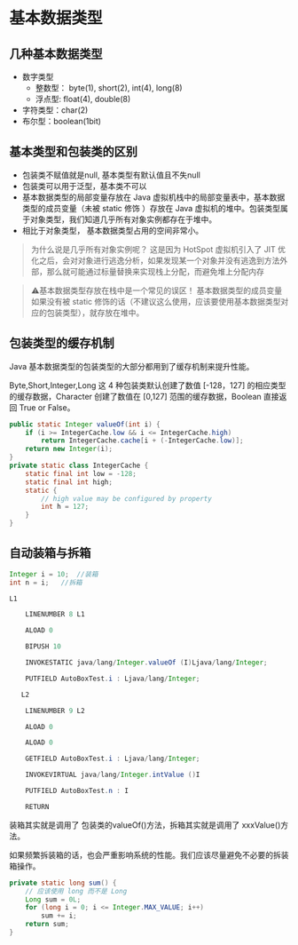 # 基本数据类型

## 几种基本数据类型

* 数字类型
    * 整数型： byte(1), short(2), int(4), long(8)
    * 浮点型: float(4), double(8)
* 字符类型：char(2)
* 布尔型：boolean(1bit)

## 基本类型和包装类的区别

* 包装类不赋值就是null, 基本类型有默认值且不失null
* 包装类可以用于泛型，基本类不可以
* 基本数据类型的局部变量存放在 Java 虚拟机栈中的局部变量表中，基本数据类型的成员变量（未被 static 修饰 ）存放在 Java 虚拟机的堆中。包装类型属于对象类型，我们知道几乎所有对象实例都存在于堆中。
* 相比于对象类型， 基本数据类型占用的空间非常小。

> 为什么说是几乎所有对象实例呢？ 这是因为 HotSpot 虚拟机引入了 JIT 优化之后，会对对象进行逃逸分析，如果发现某一个对象并没有逃逸到方法外部，那么就可能通过标量替换来实现栈上分配，而避免堆上分配内存

> ⚠️基本数据类型存放在栈中是一个常见的误区！ 基本数据类型的成员变量如果没有被 static 修饰的话（不建议这么使用，应该要使用基本数据类型对应的包装类型），就存放在堆中。

## 包装类型的缓存机制

Java 基本数据类型的包装类型的大部分都用到了缓存机制来提升性能。

Byte,Short,Integer,Long 这 4 种包装类默认创建了数值 [-128，127] 的相应类型的缓存数据，Character 创建了数值在 [0,127] 范围的缓存数据，Boolean 直接返回 True or False。

```java
public static Integer valueOf(int i) {
    if (i >= IntegerCache.low && i <= IntegerCache.high)
        return IntegerCache.cache[i + (-IntegerCache.low)];
    return new Integer(i);
}
private static class IntegerCache {
    static final int low = -128;
    static final int high;
    static {
        // high value may be configured by property
        int h = 127;
    }
}
```
## 自动装箱与拆箱

```java
Integer i = 10;  //装箱
int n = i;   //拆箱
```

```java
L1

    LINENUMBER 8 L1

    ALOAD 0

    BIPUSH 10

    INVOKESTATIC java/lang/Integer.valueOf (I)Ljava/lang/Integer;

    PUTFIELD AutoBoxTest.i : Ljava/lang/Integer;

   L2

    LINENUMBER 9 L2

    ALOAD 0

    ALOAD 0

    GETFIELD AutoBoxTest.i : Ljava/lang/Integer;

    INVOKEVIRTUAL java/lang/Integer.intValue ()I

    PUTFIELD AutoBoxTest.n : I

    RETURN
```

装箱其实就是调用了 包装类的valueOf()方法，拆箱其实就是调用了 xxxValue()方法。

如果频繁拆装箱的话，也会严重影响系统的性能。我们应该尽量避免不必要的拆装箱操作。
```java
private static long sum() {
    // 应该使用 long 而不是 Long
    Long sum = 0L;
    for (long i = 0; i <= Integer.MAX_VALUE; i++)
        sum += i;
    return sum;
}
```